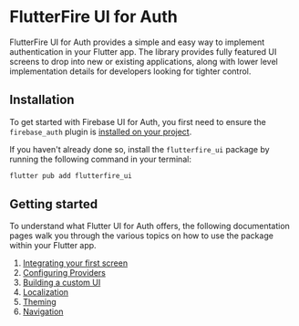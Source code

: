 # FlutterFire UI for Auth

FlutterFire UI for Auth provides a simple and easy way to implement authentication in your Flutter app.
The library provides fully featured UI screens to drop into new or existing applications, along with
lower level implementation details for developers looking for tighter control.

## Installation

To get started with Firebase UI for Auth, you first need to ensure the `firebase_auth` plugin is
[installed on your project](https://firebase.google.com/docs/auth/flutter/start).

If you haven't already done so, install the `flutterfire_ui` package by running the following command in your terminal:

```bash
flutter pub add flutterfire_ui
```

## Getting started

To understand what Flutter UI for Auth offers, the following documentation pages walk you through the various topics on
how to use the package within your Flutter app.

1. [Integrating your first screen](./auth/integrating-your-first-screen.md)
1. [Configuring Providers](./auth/configuring-providers.md)
1. [Building a custom UI](./auth/building-a-custom-ui.md)
1. [Localization](./auth/localization.md)
1. [Theming](./auth/theming.md)
1. [Navigation](./auth/navigation.md)
